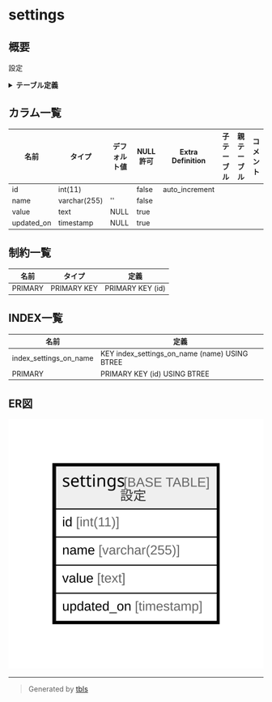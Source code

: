 # settings

## 概要

設定

<details>
<summary><strong>テーブル定義</strong></summary>

```sql
CREATE TABLE `settings` (
  `id` int(11) NOT NULL AUTO_INCREMENT,
  `name` varchar(255) NOT NULL DEFAULT '',
  `value` text DEFAULT NULL,
  `updated_on` timestamp NULL DEFAULT NULL,
  PRIMARY KEY (`id`),
  KEY `index_settings_on_name` (`name`)
) ENGINE=InnoDB DEFAULT CHARSET=utf8mb4 COLLATE=utf8mb4_general_ci
```

</details>

## カラム一覧

| 名前         | タイプ          | デフォルト値       | NULL許可   | Extra Definition | 子テーブル      | 親テーブル      | コメント     |
| ---------- | ------------ | ------------ | -------- | ---------------- | ---------- | ---------- | -------- |
| id         | int(11)      |              | false    | auto_increment   |            |            |          |
| name       | varchar(255) | ''           | false    |                  |            |            |          |
| value      | text         | NULL         | true     |                  |            |            |          |
| updated_on | timestamp    | NULL         | true     |                  |            |            |          |

## 制約一覧

| 名前      | タイプ         | 定義               |
| ------- | ----------- | ---------------- |
| PRIMARY | PRIMARY KEY | PRIMARY KEY (id) |

## INDEX一覧

| 名前                     | 定義                                            |
| ---------------------- | --------------------------------------------- |
| index_settings_on_name | KEY index_settings_on_name (name) USING BTREE |
| PRIMARY                | PRIMARY KEY (id) USING BTREE                  |

## ER図

![er](settings.svg)

---

> Generated by [tbls](https://github.com/k1LoW/tbls)
